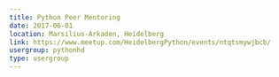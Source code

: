 ```yaml
---
title: Python Peer Mentoring
date: 2017-06-01
location: Marsilius-Arkaden, Heidelberg
link: https://www.meetup.com/HeidelbergPython/events/ntqtsmywjbcb/
usergroup: pythonhd
type: usergroup
---
```

